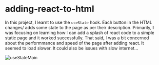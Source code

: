 # adding-react-to-html

In this project, I learnt to use the `useState` hook. Each button in the HTML changes/ adds some state to the page as per their description.
Primarily, I was focusing on learning how I can add a splash of react code to a simple static page and it worked successfully.
That said, I was a bit concerned about the performmance and speed of the page after adding react. It seemed to load slower. It could also be issues with slow internet...

![useStateMain](https://user-images.githubusercontent.com/85868026/196028890-8478657f-b6e3-4ced-bd8d-59d18c5addcd.png)
